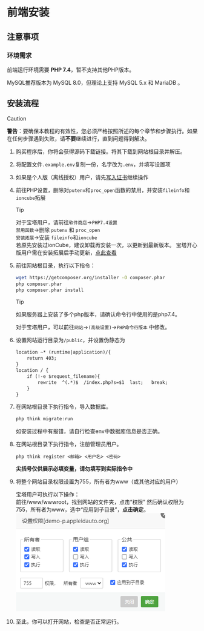 # 前端安装

## 注意事项

### 环境需求

前端运行环境需要 **PHP 7.4**，暂不支持其他PHP版本。

MySQL推荐版本为 MySQL 8.0，但理论上支持 MySQL 5.x 和 MariaDB 。

## 安装流程

> [!CAUTION]
> **警告**：要确保本教程的有效性，您必须严格按照所述的每个章节和步骤执行。如果在任何步骤遇到失败，请**不要**继续进行，直到问题得到解决。

1. 购买程序后，你将会获得源码下载链接。将其下载到网站根目录并解压。
2. 将配置文件`.example.env`复制一份，名字改为`.env`，并填写设置项
3. 如果是个人版（离线授权）用户，请先[写入证书](license-manual)继续操作
4. 前往PHP设置，删除对`putenv`和`proc_open`函数的禁用，并安装`fileinfo`和`ioncube`拓展
   
   > [!TIP]
   > 对于宝塔用户，请前往`软件商店`->`PHP7.4设置`<br>
   > `禁用函数`->删除 `putenv` 和 `proc_open`<br>
   > `安装拓展`->安装 `fileinfo`和`ioncube`<br>
   > 若原先安装过ionCube，建议卸载再安装一次，以更新到最新版本。
   > 宝塔开心版用户需在安装拓展后手动更新，[点此查看](../others/ioncube-error.md)
   
5. 前往网站根目录，执行以下指令：

   ```bash
   wget https://getcomposer.org/installer -O composer.phar
   php composer.phar
   php composer.phar install
   ```
   > [!TIP]
   > 如果服务器上安装了多个php版本，请确认命令行中使用的是php7.4。
   > 
   > 对于宝塔用户，可以前往`网站`->`(高级设置)`->`PHP命令行版本` 中修改。

6. 设置网站运行目录为`/public`，并设置伪静态为

   ```nginx
   location ~* (runtime|application)/{    
       return 403;
   }
   location / {
       if (!-e $request_filename){
           rewrite  ^(.*)$  /index.php?s=$1  last;   break;
       }
   }
   ```
7. 在网站根目录下执行指令，导入数据库。

   ```bash
   php think migrate:run
   ```
   如安装过程中有报错，请自行检查env中数据库信息是否正确。

8. 在网站根目录下执行指令，注册管理员用户。<br>
   
   `php think register <邮箱> <用户名> <密码>`

   **尖括号仅供展示必填变量，请勿填写到实际指令中**
   
9. 将整个网站目录权限设置为755，所有者为www（或其他对应的用户）

   宝塔用户可执行以下操作：<br>
   前往/www/wwwroot，找到网站的文件夹，点击“权限”
   然后确认权限为755，所有者为www，选中“应用到子目录”，**点击确定**。
   ![permission-2.png](/assets/images/permission2.png)

10. 至此，你可以打开网站，检查是否正常运行。


